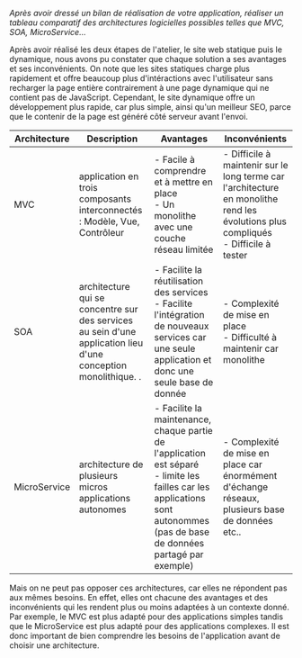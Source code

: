 *Après avoir dressé un bilan de réalisation de votre application, réaliser un tableau comparatif des
architectures logicielles possibles telles que MVC, SOA, MicroService…*

Après avoir réalisé les deux étapes de l'atelier, le site web statique puis le dynamique, nous avons pu constater que
chaque solution a ses avantages et ses inconvénients.
On note que les sites statiques charge plus rapidement et offre beaucoup plus d'intéractions avec l'utilisateur sans
recharger la page entière contrairement à une page dynamique qui ne contient pas de JavaScript.
Cependant, le site dynamique offre un développement plus rapide, car plus simple, ainsi qu'un meilleur SEO, parce que le
contenir de la page est généré côté serveur avant l'envoi.

| Architecture | Description                                                                                                    | Avantages                                                                                                                                                                        | Inconvénients                                                                                                                                |
|--------------|----------------------------------------------------------------------------------------------------------------|----------------------------------------------------------------------------------------------------------------------------------------------------------------------------------|----------------------------------------------------------------------------------------------------------------------------------------------|
| MVC          | application en trois composants interconnectés : Modèle, Vue, Contrôleur                                       | - Facile à comprendre et à mettre en place <br> - Un monolithe avec une couche réseau limitée                                                                                    | - Difficile à maintenir sur le long terme car l'architecture en monolithe rend les évolutions plus compliqués <br> - Difficile à tester <br> |
| SOA          | architecture qui se concentre sur des services au sein d'une application lieu d'une conception monolithique. . | - Facilite la réutilisation des services <br> - Facilite l'intégration de nouveaux services car une seule application et donc une seule base de donnée                           | - Complexité de mise en place <br> - Difficulté à maintenir car monolithe                                                                    |
| MicroService | architecture de plusieurs micros applications autonomes                                                        | - Facilite la maintenance, chaque partie de l'application est séparé <br> - limite les failles car les applications sont autonommes (pas de base de données partagé par exemple) | - Complexité de mise en place  car énormément d'échange réseaux, plusieurs base de données etc..                                             |

Mais on ne peut pas opposer ces architectures, car elles ne répondent pas aux mêmes besoins.
En effet, elles ont chacune des avantages et des inconvénients qui les rendent plus ou moins adaptées à un contexte
donné. Par exemple, le MVC est plus adapté pour des applications simples tandis que le MicroService est plus adapté pour
des applications complexes. Il est donc important de bien comprendre les besoins de l'application avant de choisir une
architecture.
